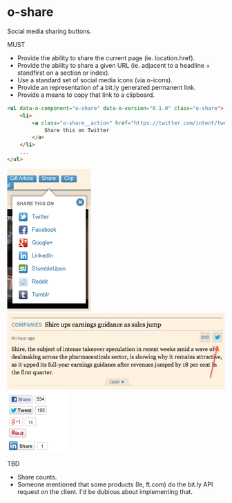 o-share
=======

Social media sharing buttons.

MUST

- Provide the ability to share the current page (ie. location.href).
- Provide the ability to share a given URL (ie. adjacent to a headline + standfirst on a section or index).
- Use a standard set of social media icons (via o-icons).
- Provide an representation of a bit.ly generated permanent link.
- Provide a means to copy that link to a clipboard.

```html
<ul data-o-component="o-share" data-o-version="0.1.0" class="o-share">
    <li>
        <a class="o-share__action" href="https://twitter.com/intent/tweet?text={{headline}}&url={{url}}">
            Share this on Twitter
        </a>
    </li>
    ... 
</ul>
```

<img src="images/share-buttons.png"/>

<img src="images/share-tweet.png"/>

<img src="images/share-counts.png"/>

TBD

- Share counts.
- Someone mentioned that some products (Ie, ft.com) do the bit.ly API request
  on the client. I'd be dubious about implementing that.

